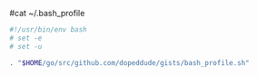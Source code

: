 #cat ~/.bash_profile

```bash
#!/usr/bin/env bash
# set -e
# set -u

. "$HOME/go/src/github.com/dopeddude/gists/bash_profile.sh"
```
